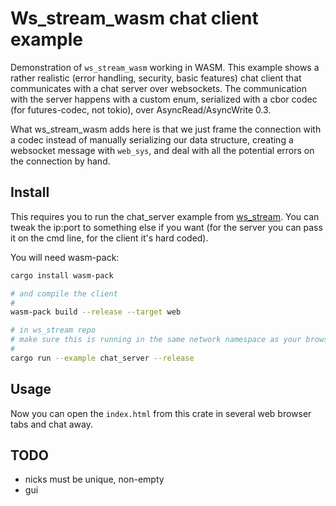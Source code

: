 # Ws_stream_wasm chat client example

Demonstration of `ws_stream_wasm` working in WASM. This example shows a rather realistic (error handling, security, basic features) chat client that communicates with a chat server over websockets. The communication with the server happens with
a custom enum, serialized with a cbor codec (for futures-codec, not tokio), over AsyncRead/AsyncWrite 0.3.

What ws_stream_wasm adds here is that we just frame the connection with a codec instead of manually serializing our
data structure, creating a websocket message with `web_sys`, and deal with all the potential errors on the connection
by hand.

## Install

This requires you to run the chat_server example from [ws_stream](https://github.com/najamelan/ws_stream). You can tweak
the ip:port to something else if you want (for the server you can pass it on the cmd line, for the client it's hard coded).

You will need wasm-pack:
```bash
cargo install wasm-pack

# and compile the client
#
wasm-pack build --release --target web

# in ws_stream repo
# make sure this is running in the same network namespace as your browser
#
cargo run --example chat_server --release
```

## Usage

Now you can open the `index.html` from this crate in several web browser tabs and chat away.


## TODO
- nicks must be unique, non-empty
- gui
